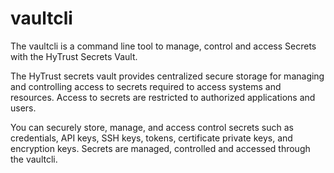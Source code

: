 # vaultcli
The vaultcli is a command line tool to manage, control and access Secrets with the HyTrust Secrets Vault.

The HyTrust secrets vault provides centralized secure storage for managing and controlling access to secrets required to access systems and resources. Access to secrets are restricted to authorized applications and users.

You can securely store, manage, and access control secrets such as credentials, API keys, SSH keys, tokens, certificate private keys, and encryption keys. Secrets are managed, controlled and accessed through the vaultcli.
